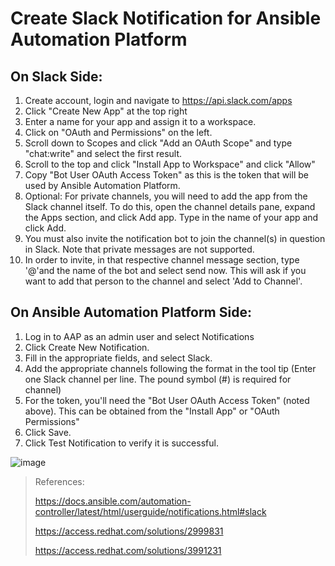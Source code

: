 # Create Slack Notification for Ansible Automation Platform

## On Slack Side:

1. Create account, login and navigate to https://api.slack.com/apps
2. Click "Create New App" at the top right
3. Enter a name for your app and assign it to a workspace.
4. Click on "OAuth and Permissions" on the left.
5. Scroll down to Scopes and click "Add an OAuth Scope" and type "chat:write" and select the first result.
6. Scroll to the top and click "Install App to Workspace" and click "Allow"
7. Copy "Bot User OAuth Access Token" as this is the token that will be used by Ansible Automation Platform.
8. Optional: For private channels, you will need to add the app from the Slack channel itself. To do this, open the channel details pane, expand the Apps section, and click Add app. Type in the name of your app and click Add.
9. You must also invite the notification bot to join the channel(s) in question in Slack. Note that private messages are not supported. 
10. In order to invite, in that respective channel message section, type '@'and the name of the bot and select send now. This will ask if you want to add that person to the channel and select 'Add to Channel'.


## On Ansible Automation Platform Side:

1. Log in to AAP as an admin user and select Notifications
2. Click Create New Notification.
3. Fill in the appropriate fields, and select Slack.
4. Add the appropriate channels following the format in the tool tip (Enter one Slack channel per line. The pound symbol (#) is required for channel)
5. For the token, you'll need the "Bot User OAuth Access Token" (noted above). This can be obtained from the "Install App" or "OAuth Permissions"
6. Click Save.
7. Click Test Notification to verify it is successful.

![image](https://user-images.githubusercontent.com/24843193/188406899-d1361e98-9b23-4422-9e94-38bae1754e9f.png)


> References:
>
> https://docs.ansible.com/automation-controller/latest/html/userguide/notifications.html#slack
> 
> https://access.redhat.com/solutions/2999831
> 
> https://access.redhat.com/solutions/3991231
